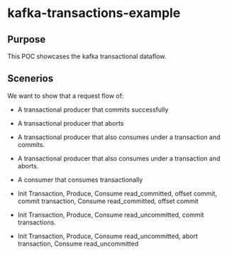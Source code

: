 # kafka-transactions-example

## Purpose

This POC showcases the kafka transactional dataflow.

## Scenerios
We want to show that a request flow of:

- A transactional producer that commits successfully
- A transactional producer that aborts
- A transactional producer that also consumes under a transaction and commits.
- A transactional producer that also consumes under a transaction and aborts.
- A consumer that consumes transactionally


- Init Transaction, Produce, Consume read_committed, offset commit, commit transaction, Consume read_committed, offset commit
- Init Transaction, Produce, Consume read_uncommitted, commit transactions.
- Init Transaction, Produce, Consume read_uncommitted, abort transaction, Consume read_uncommitted